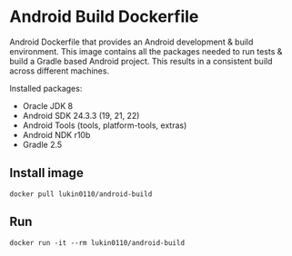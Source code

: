 Android Build Dockerfile
========================

Android Dockerfile that provides an Android development &amp; build environment. This image contains all the packages
needed to run tests & build a Gradle based Android project. This results in a consistent build across different 
machines.

Installed packages:

* Oracle JDK 8
* Android SDK 24.3.3 (19, 21, 22)
* Android Tools (tools, platform-tools, extras)
* Android NDK r10b
* Gradle 2.5

## Install image
```
docker pull lukin0110/android-build
```

## Run
```
docker run -it --rm lukin0110/android-build
```
